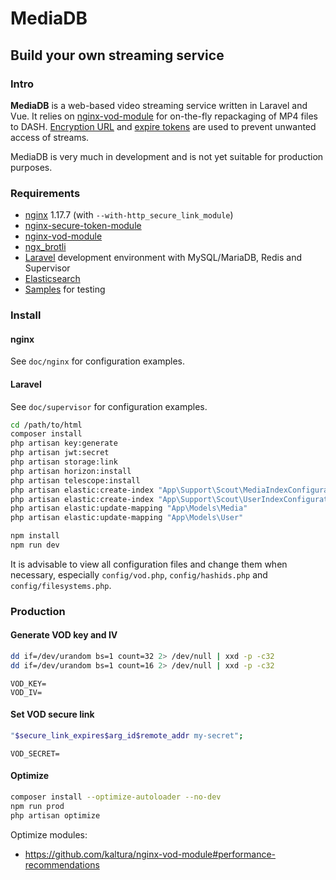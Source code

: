 # MediaDB

## Build your own streaming service

### Intro

**MediaDB** is a web-based video streaming service written in Laravel and Vue.
It relies on [nginx-vod-module](https://github.com/kaltura/nginx-vod-module) for on-the-fly repackaging of MP4 files to DASH. [Encryption URL](https://github.com/kaltura/nginx-secure-token-module) and [expire tokens](https://nginx.org/en/docs/http/ngx_http_secure_link_module.html) are used to prevent unwanted access of streams.

MediaDB is very much in development and is not yet suitable for production purposes.

### Requirements

- [nginx](https://nginx.org) 1.17.7 (with `--with-http_secure_link_module`)
- [nginx-secure-token-module](https://github.com/kaltura/nginx-secure-token-module)
- [nginx-vod-module](https://github.com/kaltura/nginx-vod-module)
- [ngx_brotli](https://github.com/google/ngx_brotli)
- [Laravel](https://laravel.com/docs/6.x) development environment with MySQL/MariaDB, Redis and Supervisor
- [Elasticsearch](https://www.elastic.co/products/elasticsearch)
- [Samples](https://gist.github.com/jsturgis/3b19447b304616f18657) for testing

### Install

#### nginx

See `doc/nginx` for configuration examples.

#### Laravel

See `doc/supervisor` for configuration examples.

```bash
cd /path/to/html
composer install
php artisan key:generate
php artisan jwt:secret
php artisan storage:link
php artisan horizon:install
php artisan telescope:install
php artisan elastic:create-index "App\Support\Scout\MediaIndexConfigurator"
php artisan elastic:create-index "App\Support\Scout\UserIndexConfigurator"
php artisan elastic:update-mapping "App\Models\Media"
php artisan elastic:update-mapping "App\Models\User"
```

```bash
npm install
npm run dev
```

It is advisable to view all configuration files and change them when necessary, especially `config/vod.php`, `config/hashids.php` and `config/filesystems.php`.

### Production

#### Generate VOD key and IV

```bash
dd if=/dev/urandom bs=1 count=32 2> /dev/null | xxd -p -c32
dd if=/dev/urandom bs=1 count=16 2> /dev/null | xxd -p -c32
```

```env
VOD_KEY=
VOD_IV=
```

#### Set VOD secure link

```bash
"$secure_link_expires$arg_id$remote_addr my-secret";
```

```env
VOD_SECRET=
```

#### Optimize

```bash
composer install --optimize-autoloader --no-dev
npm run prod
php artisan optimize
```

Optimize modules:

- https://github.com/kaltura/nginx-vod-module#performance-recommendations